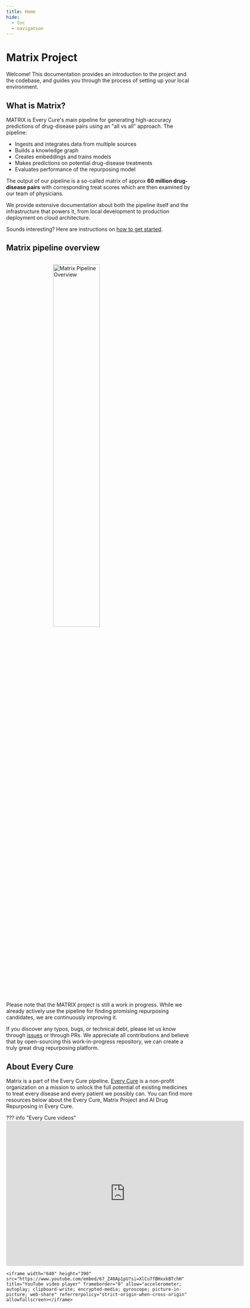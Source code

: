 ```yaml
---
title: Home
hide: 
  - toc
  - navigation
---
```

# Matrix Project

Welcome! This documentation provides an introduction to the project and the codebase, and guides you through the process of setting up your local environment.

## What is Matrix?

MATRIX is Every Cure's main pipeline for generating high-accuracy predictions of drug-disease pairs using an "all vs all" approach. The pipeline:

- Ingests and integrates data from multiple sources
- Builds a knowledge graph
- Creates embeddings and trains models
- Makes predictions on potential drug-disease treatments
- Evaluates performance of the repurposing model

The output of our pipeline is a so-called matrix of approx <strong>60 million drug-disease pairs</strong> with corresponding treat scores which are then examined by our team of physicians.

We provide extensive documentation about both the pipeline itself and the infrastructure that powers it, from local development to production deployment on cloud architecture.

Sounds interesting? Here are instructions on [how to get started](./getting_started/index.md).

## Matrix pipeline overview

<img src="../../assets/getting_started/matrix_overview.png" alt="Matrix Pipeline Overview" style="width: 50%; margin: 2rem auto; display: block;">

Please note that the MATRIX project is still a work in progress. While we already actively use the pipeline for finding promising repurposing candidates, we are continuously improving it. 

If you discover any typos, bugs, or technical debt, please let us know through [issues](https://github.com/everycure-org/matrix/issues/new?template=bug_report.md) or through PRs. We appreciate all contributions and believe that by open-sourcing this work-in-progress repository, we can create a truly great drug repurposing platform.

## About Every Cure

Matrix is a part of the Every Cure pipeline. [Every Cure](https://everycure.org/about/) is a non-profit organization on a mission to unlock the full potential of existing medicines to treat every disease and every patient we possibly can. You can find more resources below about the Every Cure, Matrix Project and AI Drug Repurposing in Every Cure.

??? info "Every Cure videos"
    <iframe width="640" height="390" src="https://www.youtube.com/embed/3ElaCVvDZfI?si=lk3b1rSMutyiierm" title="YouTube video player" frameborder="0" allow="accelerometer; autoplay; clipboard-write; encrypted-media; gyroscope; picture-in-picture; web-share" referrerpolicy="strict-origin-when-cross-origin" allowfullscreen></iframe>

    <iframe width="640" height="390" src="https://www.youtube.com/embed/67_Z40Ap1pU?si=XlCu7fBHxxkBTchH" title="YouTube video player" frameborder="0" allow="accelerometer; autoplay; clipboard-write; encrypted-media; gyroscope; picture-in-picture; web-share" referrerpolicy="strict-origin-when-cross-origin" allowfullscreen></iframe>